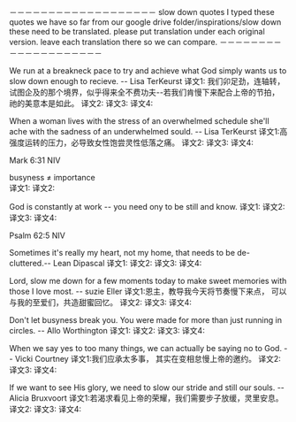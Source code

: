－－－－－－－－－－－－－－－－－－－
slow down quotes
I typed these quotes we have so far from our google drive folder/inspirations/slow down
these need to be translated. please put translation under each original version. leave each translation there so we can compare.
－－－－－－－－－－－－－－－－－－－－



We run at a breakneck pace to try and achieve what God simply wants us to slow down enough to recieve. -- Lisa TerKeurst
译文1: 我们卯足劲，连轴转，试图企及的那个境界，似乎得来全不费功夫--若我们肯慢下来配合上帝的节拍， 祂的美意本是如此。
译文2:
译文3:
译文4:


When a woman lives with the stress of an overwhelmed schedule she'll ache with the sadness of an underwhelmed sould. -- Lisa TerKeurst
译文1:高强度运转的压力，必导致女性饱尝灵性低落之痛。
译文2:
译文3:
译文4:


Mark 6:31 NIV


busyness  ≠ importance  
译文1:
译文2:



God is constantly at work -- you need ony to be still and know.
译文1:
译文2:
译文3:
译文4:


Psalm 62:5 NIV


Sometimes it's really my heart, not my home, that needs to be de-cluttered.-- Lean Dipascal
译文1:
译文2:
译文3:
译文4:

Lord, slow me down for a few moments today to make sweet memories with those I love most. -- suzie Eller
译文1:恩主，教导我今天将节奏慢下来点， 可以与我的至爱们，共造甜蜜回忆。
译文2:
译文3:
译文4:

Don't let busyness break you. You were made for more than just running in circles. -- Allo Worthington
译文1:
译文2:
译文3:
译文4:

When we say yes to too many things, we can actually be saying no to God. -- Vicki Courtney
译文1:我们应承太多事， 其实在变相怠慢上帝的邀约。
译文2:
译文3:
译文4:

If we want to see His glory, we need to slow our stride and still our souls. -- Alicia Bruxvoort
译文1:若渴求看见上帝的荣耀，我们需要步子放缓，灵里安息。
译文2:
译文3:
译文4:


